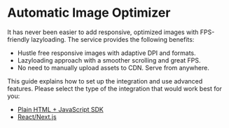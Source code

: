 # Automatic Image Optimizer

It has never been easier to add responsive, optimized images with FPS-friendly lazyloading.
The service provides the following benefits:
* Hustle free responsive images with adaptive DPI and formats.
* Lazyloading approach with a smoother scrolling and great FPS.
* No need to manually upload assets to CDN. Serve from anywhere.

This guide explains how to set up the integration and use advanced features.
Please select the type of the integration that would work best for you:
* [Plain HTML + JavaScript SDK](html-with-sdk.md)
* [React/Next.js](react-next.md)
